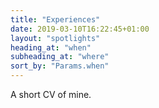 ```yaml
---
title: "Experiences"
date: 2019-03-10T16:22:45+01:00
layout: "spotlights"
heading_at: "when"
subheading_at: "where"
sort_by: "Params.when"
---
```


A short CV of mine.
